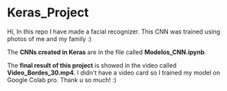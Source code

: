 # Keras_Project
Hi, In this repo I have made a facial recognizer. This CNN was trained using photos of me and my family :)  

The **CNNs created in Keras** are in the file called **Modelos_CNN.ipynb**.  

The **final result of this project** is showed in the video called **Video_Bordes_30.mp4**. I didn't have a video card so I trained my model on Google Colab pro.
Thank u so much! :)
